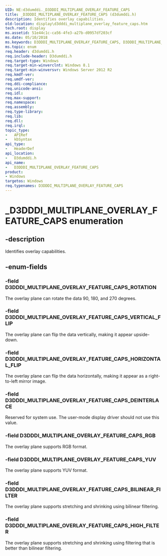 ```yaml
---
UID: NE:d3dumddi._D3DDDI_MULTIPLANE_OVERLAY_FEATURE_CAPS
title: _D3DDDI_MULTIPLANE_OVERLAY_FEATURE_CAPS (d3dumddi.h)
description: Identifies overlay capabilities.
old-location: display\d3dddi_multiplane_overlay_feature_caps.htm
tech.root: display
ms.assetid: 51e44c1c-ca56-4fe3-a27b-d0957df203cf
ms.date: 05/10/2018
ms.keywords: D3DDDI_MULTIPLANE_OVERLAY_FEATURE_CAPS, D3DDDI_MULTIPLANE_OVERLAY_FEATURE_CAPS enumeration [Display Devices], D3DDDI_MULTIPLANE_OVERLAY_FEATURE_CAPS_BILINEAR_FILTER, D3DDDI_MULTIPLANE_OVERLAY_FEATURE_CAPS_DEINTERLACE, D3DDDI_MULTIPLANE_OVERLAY_FEATURE_CAPS_HIGH_FILTER, D3DDDI_MULTIPLANE_OVERLAY_FEATURE_CAPS_HORIZONTAL_FLIP, D3DDDI_MULTIPLANE_OVERLAY_FEATURE_CAPS_RGB, D3DDDI_MULTIPLANE_OVERLAY_FEATURE_CAPS_ROTATION, D3DDDI_MULTIPLANE_OVERLAY_FEATURE_CAPS_VERTICAL_FLIP, D3DDDI_MULTIPLANE_OVERLAY_FEATURE_CAPS_YUV, _D3DDDI_MULTIPLANE_OVERLAY_FEATURE_CAPS, d3dumddi/D3DDDI_MULTIPLANE_OVERLAY_FEATURE_CAPS, d3dumddi/D3DDDI_MULTIPLANE_OVERLAY_FEATURE_CAPS_BILINEAR_FILTER, d3dumddi/D3DDDI_MULTIPLANE_OVERLAY_FEATURE_CAPS_DEINTERLACE, d3dumddi/D3DDDI_MULTIPLANE_OVERLAY_FEATURE_CAPS_HIGH_FILTER, d3dumddi/D3DDDI_MULTIPLANE_OVERLAY_FEATURE_CAPS_HORIZONTAL_FLIP, d3dumddi/D3DDDI_MULTIPLANE_OVERLAY_FEATURE_CAPS_RGB, d3dumddi/D3DDDI_MULTIPLANE_OVERLAY_FEATURE_CAPS_ROTATION, d3dumddi/D3DDDI_MULTIPLANE_OVERLAY_FEATURE_CAPS_VERTICAL_FLIP, d3dumddi/D3DDDI_MULTIPLANE_OVERLAY_FEATURE_CAPS_YUV, display.d3dddi_multiplane_overlay_feature_caps
ms.topic: enum
req.header: d3dumddi.h
req.include-header: D3dumddi.h
req.target-type: Windows
req.target-min-winverclnt: Windows 8.1
req.target-min-winversvr: Windows Server 2012 R2
req.kmdf-ver: 
req.umdf-ver: 
req.ddi-compliance: 
req.unicode-ansi: 
req.idl: 
req.max-support: 
req.namespace: 
req.assembly: 
req.type-library: 
req.lib: 
req.dll: 
req.irql: 
topic_type:
-	APIRef
-	kbSyntax
api_type:
-	HeaderDef
api_location:
-	D3dumddi.h
api_name:
-	D3DDDI_MULTIPLANE_OVERLAY_FEATURE_CAPS
product:
- Windows
targetos: Windows
req.typenames: D3DDDI_MULTIPLANE_OVERLAY_FEATURE_CAPS
---
```


# _D3DDDI_MULTIPLANE_OVERLAY_FEATURE_CAPS enumeration


## -description


Identifies overlay capabilities.


## -enum-fields




### -field D3DDDI_MULTIPLANE_OVERLAY_FEATURE_CAPS_ROTATION

The overlay plane can rotate the data 90, 180, and 270 degrees.


### -field D3DDDI_MULTIPLANE_OVERLAY_FEATURE_CAPS_VERTICAL_FLIP

The overlay plane can flip the data vertically, making it appear upside-down.


### -field D3DDDI_MULTIPLANE_OVERLAY_FEATURE_CAPS_HORIZONTAL_FLIP

The overlay plane can flip the data horizontally, making it appear as a right-to-left mirror image.


### -field D3DDDI_MULTIPLANE_OVERLAY_FEATURE_CAPS_DEINTERLACE

Reserved for system use. The user-mode display driver should not use this value.


### -field D3DDDI_MULTIPLANE_OVERLAY_FEATURE_CAPS_RGB

The overlay plane supports RGB format.


### -field D3DDDI_MULTIPLANE_OVERLAY_FEATURE_CAPS_YUV

The overlay plane supports YUV format.


### -field D3DDDI_MULTIPLANE_OVERLAY_FEATURE_CAPS_BILINEAR_FILTER

The overlay plane supports stretching and shrinking using bilinear filtering.


### -field D3DDDI_MULTIPLANE_OVERLAY_FEATURE_CAPS_HIGH_FILTER

The overlay plane supports stretching and shrinking using filtering that is better than bilinear filtering.

